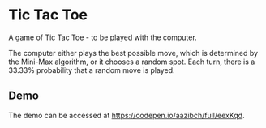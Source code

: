 # Tic Tac Toe

A game of Tic Tac Toe - to be played with the computer.

The computer either plays the best possible move, which is determined by the Mini-Max algorithm, or it chooses a random spot. Each turn, there is a 33.33% probability that a random move is played.

## Demo

The demo can be accessed at https://codepen.io/aazibch/full/eexKqd.
